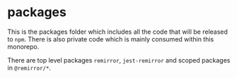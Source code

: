 # packages

This is the packages folder which includes all the code that will be released to `npm`. There is also private code which is mainly consumed within this monorepo.

There are top level packages `remirror`, `jest-remirror` and scoped packages in `@remirror/*`.

